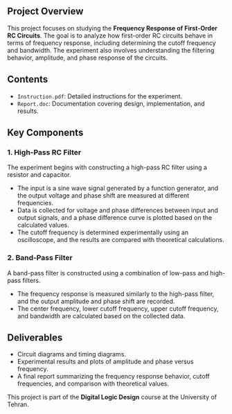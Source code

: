 ## Project Overview

This project focuses on studying the **Frequency Response of First-Order RC Circuits**. The goal is to analyze how first-order RC circuits behave in terms of frequency response, including determining the cutoff frequency and bandwidth. The experiment also involves understanding the filtering behavior, amplitude, and phase response of the circuits.

## Contents

- `Instruction.pdf`: Detailed instructions for the experiment.
- `Report.doc`: Documentation covering design, implementation, and results.

## Key Components

### 1. High-Pass RC Filter
The experiment begins with constructing a high-pass RC filter using a resistor and capacitor.
   - The input is a sine wave signal generated by a function generator, and the output voltage and phase shift are measured at different frequencies.
   - Data is collected for voltage and phase differences between input and output signals, and a phase difference curve is plotted based on the calculated values.
   - The cutoff frequency is determined experimentally using an oscilloscope, and the results are compared with theoretical calculations.

### 2. Band-Pass Filter
A band-pass filter is constructed using a combination of low-pass and high-pass filters.
   - The frequency response is measured similarly to the high-pass filter, and the output amplitude and phase shift are recorded.
   - The center frequency, lower cutoff frequency, upper cutoff frequency, and bandwidth are calculated based on the collected data.

## Deliverables
- Circuit diagrams and timing diagrams.
- Experimental results and plots of amplitude and phase versus frequency.
- A final report summarizing the frequency response behavior, cutoff frequencies, and comparison with theoretical values.

This project is part of the **Digital Logic Design** course at the University of Tehran.